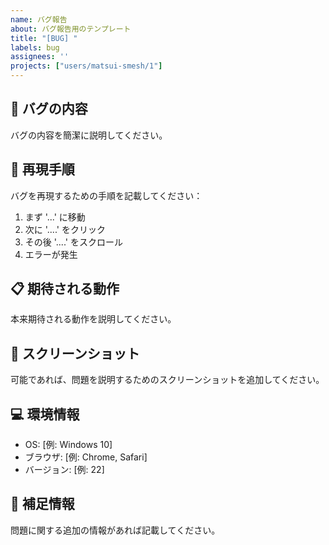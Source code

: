 ```yaml
---
name: バグ報告
about: バグ報告用のテンプレート
title: "[BUG] "
labels: bug
assignees: ''
projects: ["users/matsui-smesh/1"]
---
```


## 🐛 バグの内容
バグの内容を簡潔に説明してください。

## 🔄 再現手順
バグを再現するための手順を記載してください：
1. まず '...' に移動
2. 次に '....' をクリック
3. その後 '....' をスクロール
4. エラーが発生

## 📋 期待される動作
本来期待される動作を説明してください。

## 📸 スクリーンショット
可能であれば、問題を説明するためのスクリーンショットを追加してください。

## 💻 環境情報
 - OS: [例: Windows 10]
 - ブラウザ: [例: Chrome, Safari]
 - バージョン: [例: 22]

## 📝 補足情報
問題に関する追加の情報があれば記載してください。
